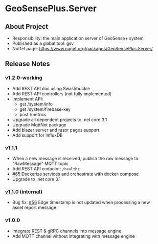 # GeoSensePlus.Server

## About Project

- Responsibility: the main application server of GeoSense+ system
- Published as a global tool: gsv
- NuGet page: https://www.nuget.org/packages/GeoSensePlus.Server/

## Release Notes

### v1.2.0-working

- Add REST API doc using Swashbuckle
- Add REST API controllers (not fully implemented)
- Implement API: 
  - get /system/info
  - get /system/firebase-key
  - post /metrics
- Upgrade all dependent projects to .net core 3.1
- Upgrade MqttNet package
- Add blazer server and razor pages support
- Add support for InfluxDB

### v1.1.1

- When a new message is received, publish the raw message to "RawMessage" MQTT topic
- Add REST API endpoint: `/healthz`
- [#65](https://gitlab.com/outdoor-asset-tracking-solution/app-front-end/issues/65) Dockerize services and orchestrate with docker-compose
- Upgrade to .net core 3.1

### v1.1.0 (internal)

- Bug fix: [#56](https://gitlab.com/outdoor-asset-tracking-solution/app-front-end/issues/56) Edge timestamp is not updated when processing a new asset report message

### v1.0.0

- Integrate REST & gRPC channels into message engine
- Add MQTT channel without integrating with message engine
